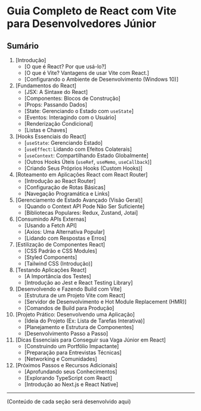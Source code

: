 # Guia Completo de React com Vite para Desenvolvedores Júnior

## Sumário

1.  [Introdução]
    *   [O que é React? Por que usá-lo?]
    *   [O que é Vite? Vantagens de usar Vite com React.]
    *   [Configurando o Ambiente de Desenvolvimento (Windows 10)]
2.  [Fundamentos do React]
    *   [JSX: A Sintaxe do React]
    *   [Componentes: Blocos de Construção]
    *   [Props: Passando Dados]
    *   [State: Gerenciando o Estado com `useState`]
    *   [Eventos: Interagindo com o Usuário]
    *   [Renderização Condicional]
    *   [Listas e Chaves]
3.  [Hooks Essenciais do React]
    *   [`useState`: Gerenciando Estado]
    *   [`useEffect`: Lidando com Efeitos Colaterais]
    *   [`useContext`: Compartilhando Estado Globalmente]
    *   [Outros Hooks Úteis (`useRef`, `useMemo`, `useCallback`)]
    *   [Criando Seus Próprios Hooks (Custom Hooks)]
4.  [Roteamento em Aplicações React com React Router]
    *   [Introdução ao React Router]
    *   [Configuração de Rotas Básicas]
    *   [Navegação Programática e Links]
5.  [Gerenciamento de Estado Avançado (Visão Geral)]
    *   [Quando o Context API Pode Não Ser Suficiente]
    *   [Bibliotecas Populares: Redux, Zustand, Jotai]
6.  [Consumindo APIs Externas]
    *   [Usando a Fetch API]
    *   [Axios: Uma Alternativa Popular]
    *   [Lidando com Respostas e Erros]
7.  [Estilização de Componentes React]
    *   [CSS Padrão e CSS Modules]
    *   [Styled Components]
    *   [Tailwind CSS (Introdução)]
8.  [Testando Aplicações React]
    *   [A Importância dos Testes]
    *   [Introdução ao Jest e React Testing Library]
9.  [Desenvolvendo e Fazendo Build com Vite]
    *   [Estrutura de um Projeto Vite com React]
    *   [Servidor de Desenvolvimento e Hot Module Replacement (HMR)]
    *   [Comandos de Build para Produção]
10. [Projeto Prático: Desenvolvendo uma Aplicação]
    *   [Ideia do Projeto (Ex: Lista de Tarefas Interativa)]
    *   [Planejamento e Estrutura de Componentes]
    *   [Desenvolvimento Passo a Passo]
11. [Dicas Essenciais para Conseguir sua Vaga Júnior em React]
    *   [Construindo um Portfólio Impactante]
    *   [Preparação para Entrevistas Técnicas]
    *   [Networking e Comunidades]
12. [Próximos Passos e Recursos Adicionais]
    *   [Aprofundando seus Conhecimentos]
    *   [Explorando TypeScript com React]
    *   [Introdução ao Next.js e React Native]

---

(Conteúdo de cada seção será desenvolvido aqui)

